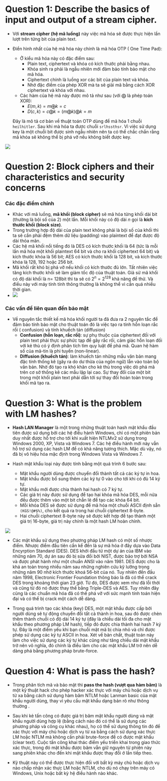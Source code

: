 # Question 1: Describe the basics of input and output of a stream cipher.
- Với **stream cipher (hệ mã luồng)** này việc mã hóa sẽ được thực hiện lần lượt trên từng bit của plain text.
- Điển hình nhất của hệ mã hóa này chính là mã hóa OTP ( One Time Pad):
    - Ở kiểu mã hóa này có đặc điểm sau:
        - Plain text, ciphertext và khóa có kích thước phải bằng nhau.
        - Khóa sinh ra phải là ngẫu nhiên mới đảm bảo tính bảo mật cho mã hóa.
        - Ciphertext chính là luồng xor các bit của plain text và khóa.
        - Nhờ đặc điểm của phép XOR mà ta sẽ giải mã bằng cách XOR ciphertext và khóa với nhau.
     - Các hàm của hệ mã này được mô tả như sau (với $\bigoplus$ là phép toán XOR):
         - $E(m, k) = m \bigoplus k = c$
         - $D(c, k) = c \bigoplus k = (m \bigoplus k) \bigoplus k = m$
  
  Đây là mô tả cơ bản về thuật toán OTP dùng để mã hóa 1 chuỗi `heilhitler`. Sau khi mà hóa ta được chuỗi `srlhssthsr`. Vì việc sử dụng key là một chuỗi bit được sinh ngẫu nhiên nên ta có thể chắc chắn rằng mã khóa sẽ không thể bị phá vỡ nếu không biết được key.
  
![](https://images.viblo.asia/6d7c5114-2a02-4a35-a904-bbde64f2950f.jpg)
# Question 2: Block ciphers and their characteristics and security concerns
### Các đặc điểm chính
- Khác với mã luồng, **mã khối (block cipher)** sẽ mã hóa từng khối dài bit (thường là bội số của 2) một lần. Mỗi khối này có độ dài $n$ gọi là **kích thước khối (block size)**.
- Trong trường hợp độ dài của plain text không phải là bội số của khối thì ta sẽ cần phải đệm thêm dữ liệu (padding) vào plaintext để đạt được độ dài thỏa mãn.
- Các hệ mã khối nổi tiếng đó là DES có kích thước khối là 64 (tức là mỗi lần mã hóa một khối plaintext 64 bit và cho ra khối ciphertext 64 bit) và kích thước khóa là 56 bit; AES có kích thước khối là 128 bit, và kích thước khóa là 128, 192 hoặc 256 bit.
- Mã khối rất khó bị phá vỡ nếu khối có kích thước đủ lớn. Tất nhiên việc tăng kích thước khối sẽ làm giảm tốc độ của thuật toán. Giả sử mã khối có độ dài khối là n= 128bit thì ta sẽ có $2^n = 2^{128}$ khả năng để thử. Và điều này với máy tính tính thông thường là không thể vì cần quá nhiều thời gian.
- ![](https://images.viblo.asia/ba3a7328-5c92-4b47-995e-36ae18420189.jpg)
### Các vấn đề liên quan đến bảo mật
- Về nguyên tắc thiết kế mã hóa khối người ta đã đưa ra 2 nguyên tắc để đảm bảo tính bảo mật cho thuật toán đó là việc tạo ra tính hỗn loạn rắc rồi ( confusion) và tính khuếch tán (diffusion)
    - **Confusion (hỗn loạn, rắc rối)**: sự phụ thuộc của ciphertext đối với plain text phải thực sự phức tạp để gây rắc rối, cảm giác hỗn loạn đối với kẻ thù có ý định phân tích tìm quy luật để phá mã. Quan hệ hàm số của mã-tin là phi tuyến (non-linear).
    - **Diffusion (khuếch tán)**: làm khuếch tán những mẫu văn bản mang đặc tính thống kê (gây ra do dư thừa của ngôn ngữ) lẫn vào toàn bộ văn bản. Nhờ đó tạo ra khó khăn cho kẻ thù trong việc dò phá mã trên cơ sở thống kê các mẫu lặp lại cao. Sự thay đổi của một bit trong một khối plain text phải dẫn tới sự thay đối hoàn toàn trong khối mã tạo ra.
# Question 3: What is the problem with LM hashes?
- **Hash LAN Manager** là một trong những thuật toán hash mật khẩu đầu tiên được sử dụng bởi các hệ điều hành Windows, chỉ có một phiên bản duy nhất được hỗ trợ cho tới khi xuất hiện NTLMv2 sử dụng trong Windows 2000, XP, Vista và Windows 7. Các hệ điều hành mới này vẫn hỗ trợ sử dụng các hash LM để có khả năng tương thích. Mặc dù vậy, nó đã bị vô hiệu hóa mặc định trong Windows Vista và Windows 7.

- Hash mật khẩu loại này được tính bằng một quá trình 6 bước sau:
    - Mật khẩu người dùng được chuyển đổi thành tất cả các ký tự in hoa.
    - Mật khẩu được bổ sung thêm các ký tự 0 vào cho tới khi có đủ 14 ký tự.
    - Mật khẩu mới được chia thành hai hash có 7 ký tự.
    - Các giá trị này được sử dụng để tạo hai khóa mã hóa DES, mỗi nửa đều được thêm vào một bit chẵn lẻ để tạo các khóa 64 bit.
    - Mỗi khóa DES sẽ được sử dụng để mã hóa một chuỗi ASCII định sẵn `(KGS!@#$%)`, cho kết quả ra trong hai chuỗi ciphertext 8-byte.
    - Hai chuỗi ciphertext 8-byte này sẽ được kết hợp để tạo thành một giá trị 16-byte, giá trị này chính là một hash LM hoàn chỉnh.

![](https://images.viblo.asia/ee986d8f-61a6-4baf-82e1-2a94af4d9672.jpg)

- Các mật khẩu sử dụng theo phương pháp LM hash có một số nhược điểm. Nhược điểm đầu tiên cần kể đến là sự mã hóa ở đây dựa vào Data Encyrption Standard (DES). DES khởi đầu từ một dự án của IBM vào những năm 70, dự án sau đó bị sửa đổi bởi NIST, được bảo trợ bởi NSA và được phát hành như một chuẩn ANSI vào năm 1981. DES được cho là khá an toàn trong nhiều năm sau những nghiên cứu kỹ lưỡng trong những năm 90 nhờ kích thước khoá 56-bit của nó. Tuy nhiên đến đầu năm 1998, Electronic Frontier Foundation thông báo là đã có thể crack DES trong khoảng thời gian 23 giờ. Từ đó, DES được xem như đã lỗi thời và cũng từ đó nó được thay thế bằng Triple-DES và AES. Tuy nhiên đây cũng là các chuẩn mã hóa đã có thế phá vỡ với sức mạnh tính toán hiện đại và có thể bị crack một cách dễ dàng.

- Trong quá trình tạo các khóa (key) DES, một mật khẩu được cấp bởi người dùng sẽ tự động chuyển đổi tất cả thành in hoa, sau đó được chèn thêm thành chuỗi có độ dài 14 ký tự (đây là chiều dài tối đa cho mật khẩu theo phương pháp LM hash), tiếp đó được chia thành hai hash 7 ký tự. Đây là một điểm yếu khi bạn chuỗi mật mã bị chia nhỏ và chỉ được phép sử dụng các ký tự ASCII in hoa. Xét về bản chất, thuật toán này làm cho việc sử dụng các ký tự khác cũng như tăng chiều dài mật khẩu trở nên vô nghĩa, đó chính là điều làm cho các mật khẩu LM trở nên dễ dàng phá bằng phương pháp brute-force.
# Question 4: What is pass the hash?
    
- Trong phân tích mã và bảo mật thì **pass the hash (vượt qua hàm băm)** là một kỹ thuật hack cho phép hacker xác thực với máy chủ hoặc dịch vụ từ xa bằng cách sử dụng hàm băm NTLM hoặc Lanman basic của mật khẩu người dùng, thay vì yêu cầu mật khẩu dạng bản rõ như thông thường .

- Sau khi kẻ tấn công có được giá trị băm mật khẩu người dùng và mật khẩu người dùng hợp lệ (bằng cách nào đó có thể là sử dụng các phương pháp và công cụ khác nhau), họ có thể sử dụng thông tin đó để xác thực với máy chủ hoặc dịch vụ từ xa bằng cách sử dụng xác thực LM hoặc NTLM mà không cần phải brute-force để có được mật khẩu (clear text). Cuộc tấn công khai thác điểm yếu triển khai trong giao thức xác thực, trong đó mật khẩu được băm vẫn giữ nguyên từ phiên này sang phiên khác cho đến khi mật khẩu được thay đổi ở lần tiếp theo.

- Kỹ thuật này có thể được thực hiện đối với bất kỳ máy chủ hoặc dịch vụ nào chấp nhận xác thực LM hoặc NTLM, cho dù nó chạy trên máy có Windows, Unix hoặc bất kỳ hệ điều hành nào khác.